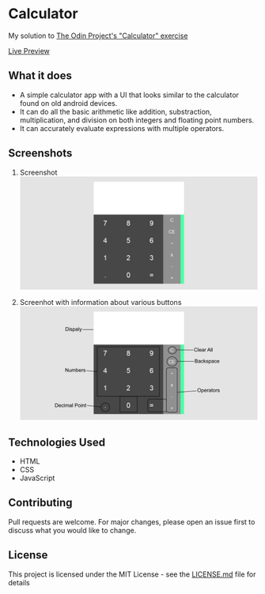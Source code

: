 # Calculator

My solution to [The Odin Project's "Calculator" exercise](https://www.theodinproject.com/courses/web-development-101/lessons/calculator)

[Live Preview](https://araut9.github.io/Calculator/)

## What it does

- A simple calculator app with a UI that looks similar to the calculator found on old android devices.
- It can do all the basic arithmetic like addition, substraction, multiplication, and division on both integers and floating point numbers.
- It can accurately evaluate expressions with multiple operators.

## Screenshots

1. Screenshot
![Calculator Screenshot](screenshots/calculator-screenshot.png)

2. Screenhot with information about various buttons
![Calculator Screenshot with button information](screenshots/calculator-info-screenshot.png)

## Technologies Used
- HTML
- CSS
- JavaScript

## Contributing

Pull requests are welcome. For major changes, please open an issue first to discuss what you would like to change.

## License

This project is licensed under the MIT License - see the [LICENSE.md](LICENSE.md) file for details

